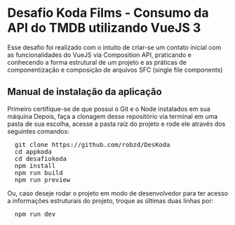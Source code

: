 # Desafio Koda Films - Consumo da API do TMDB utilizando VueJS 3
Esse desafio foi realizado com o intuito de criar-se um contato inicial com as funcionalidades do VueJS via Composition API, praticando e conhecendo a forma estrutural de um projeto e as práticas de componentização e composição de arquivos SFC (single file components)
## Manual de instalação da aplicação
Primeiro certifique-se de que possui o Git e o Node instalados em sua máquina
Depois, faça a clonagem desse repositório via terminal em uma pasta de sua escolha, acesse a pasta raíz do projeto e rode ele através dos seguintes comandos:  
<pre>
  git clone https://github.com/robzd/DesKoda
  cd appkoda
  cd desafiokoda
  npm install
  npm run build
  npm run preview
</pre>
Ou, caso deseje rodar o projeto em modo de desenvolvedor para ter acesso a informações estruturais do projeto, troque as últimas duas linhas por:
<pre>
  npm run dev
</pre>
